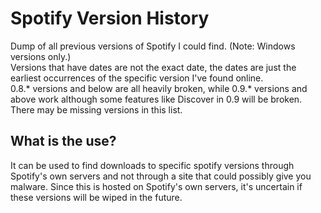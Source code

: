 # Spotify Version History
Dump of all previous versions of Spotify I could find. (Note: Windows versions only.)<br>
Versions that have dates are not the exact date, the dates are just the earliest occurrences of the specific version I've found online.<br>
0.8.* versions and below are all heavily broken, while 0.9.* versions and above work although some features like Discover in 0.9 will be broken.
There may be missing versions in this list.

## What is the use?
It can be used to find downloads to specific spotify versions through Spotify's own servers and not through a site that could possibly give you malware.
Since this is hosted on Spotify's own servers, it's uncertain if these versions will be wiped in the future.
